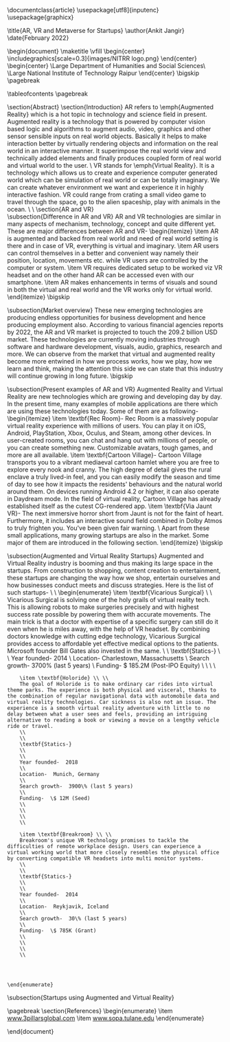 \documentclass{article}
\usepackage[utf8]{inputenc}
\usepackage{graphicx}

\title{AR, VR and Metaverse for Startups}
\author{Ankit Jangir}
\date{February 2022}

\begin{document}
\maketitle
\vfill
\begin{center}
    \includegraphics[scale=0.3]{images/NITRR logo.png}
\end{center}
\begin{center}
\Large Department of Humanities and Social Sciences\\
\Large National Institute of Technology Raipur
\end{center} 
\bigskip
\pagebreak

\tableofcontents
\pagebreak

\section{Abstract}
\section{Introduction}
    AR refers to \emph{Augmented Reality} which is a hot topic in technology and science field in present. Augmented reality is a technology that is powered by computer vision based logic and algorithms to augment audio, video, graphics and other sensor sensible inputs on real world objects. Basically it helps to make interaction better by virtually rendering objects and information on the real world in an interactive manner. It superimpose the real world view and technically added elements and finally produces coupled form of real world and virtual world to the user.
    \\
    VR stands for \emph{Virtual Reality}. It is a technology which allows us to create and experience computer generated world which can be simulation of real world or can be totally imaginary. We can create whatever environment we want and experience it in highly interactive fashion. VR could range from crating a small video game to travel through the space, go to the alien spaceship, play with animals in the ocean.
    \\
    \\
\section{AR and VR}    
\subsection{Difference in AR and VR}
    AR and VR technologies are similar in many aspects of mechanism, technology, concept and quite different yet. These are major differences between AR and VR-
    \begin{itemize}
        \item AR is augmented and backed from real world and need of real world setting is there and in case of VR, everything is virtual and imaginary.
        \item AR users can control themselves in a better and convenient way namely their position, location, movements etc. while VR users are controlled by the computer or system.
        \item VR requires dedicated setup to be worked viz VR headset and on the other hand AR can be accessed even with our smartphone.
        \item AR makes enhancements in terms of visuals and sound in both the virtual and real world and the VR works only for virtual world.
    \end{itemize}
    \bigskip
    

    
    
\subsection{Market overview}
    These new emerging technologies are producing endless opportunities for business development and hence producing employment also. According to various financial agencies reports by 2022, the AR and VR market is projected to touch the 209.2 billion USD market. These technologies are currently moving industries through software and hardware development, visuals, audio, graphics, research and more. We can observe from the market that virtual and augmented reality become more entwined in how we process works, how we play, how we learn and think, making the attention this side we can state that this industry will continue growing in long future.
    \bigskip
    

\subsection{Present examples of AR and VR}
    Augmented Reality and Virtual Reality are new technologies which are growing and developing day by day. In the present time, many examples of mobile applications are there which are using these technologies today. Some of them are as following-
    \begin{itemize}
        \item \textbf{Rec Room}- Rec Room is a massively popular virtual reality experience with millions of users. You can play it on iOS, Android, PlayStation, Xbox, Oculus, and Steam, among other devices. In user-created rooms, you can chat and hang out with millions of people, or you can create something new. Customizable avatars, tough games, and more are all available.
        \item \textbf{Cartoon Village}- Cartoon Village transports you to a vibrant mediaeval cartoon hamlet where you are free to explore every nook and cranny. The high degree of detail gives the rural enclave a truly lived-in feel, and you can easily modify the season and time of day to see how it impacts the residents' behaviours and the natural world around them. On devices running Android 4.2 or higher, it can also operate in Daydream mode. In the field of virtual reality, Cartoon Village has already established itself as the cutest CG-rendered app.
        \item \textbf{Via Jaunt VR}- The next immersive horror short from Jaunt is not for the faint of heart. Furthermore, it includes an interactive sound field combined in Dolby Atmos to truly frighten you. You've been given fair warning.
        \\
        Apart from these small applications, many growing startups are also in the market. Some major of them are introduced in the following section.
    \end{itemize}
    \bigskip
    
\subsection{Augmented and Virtual Reality Startups}
    Augmented and Virtual Reality industry is booming and thus making its large space in the startups. From construction to shopping, content creation to entertainment, these startups are changing the way how we shop, entertain ourselves and how businesses conduct meets and discuss strategies. Here is the list of such startups-
    \\
    \\
    \begin{enumerate}
        \item \textbf{Vicarious Surgical} \\ \\
        Vicarious Surgical is solving one of the holy grails of virtual reality tech. This is allowing robots to make surgeries precisely and with highest success rate possible by powering them with accurate movements. The main trick is that a doctor with expertise of a specific surgery can still do it even when he is miles away, with the help of VR headset. By combining doctors knowledge with cutting edge technology, Vicarious Surgical provides access to affordable yet effective medical options to the patients. Microsoft founder Bill Gates also invested in the same.
        \\
        \\
        \textbf{Statics-}
        \\
        \\
        Year founded-  2014
        \\
        Location-  Charlestown, Massachusetts
        \\
        Search growth-  3700\% (last 5 years)
        \\
        Funding-  \$ 185.2M (Post-IPO Equity)
        \\
        \\
        \\
        \\
        
        \item \textbf{Holoride} \\ \\
        The goal of Holoride is to make ordinary car rides into virtual theme parks. The experience is both physical and visceral, thanks to the combination of regular navigational data with automobile data and virtual reality technologies. Car sickness is also not an issue. The experience is a smooth virtual reality adventure with little to no delay between what a user sees and feels, providing an intriguing alternative to reading a book or viewing a movie on a lengthy vehicle ride or travel.
        \\
        \\
        \textbf{Statics-}
        \\
        \\
        Year founded-  2018
        \\
        Location-  Munich, Germany
        \\
        Search growth-  3900\% (last 5 years)
        \\
        Funding-  \$ 12M (Seed)
        \\
        \\
        \\
        \\
        
        \item \textbf{Breakroom} \\ \\
        Breakroom's unique VR technology promises to tackle the difficulties of remote workplace design. Users can experience a virtual working world that more closely resembles the physical office by converting compatible VR headsets into multi monitor systems.
        \\
        \\
        \textbf{Statics-}
        \\
        \\
        Year founded-  2014
        \\
        Location-  Reykjavik, Iceland
        \\
        Search growth-  30\% (last 5 years)
        \\
        Funding-  \$ 785K (Grant)
        \\
        \\
        \\
        \\
        
        
        
        
    \end{enumerate}
    
    
\subsection{Startups using Augmented and Virtual Reality}
    
    



\pagebreak
\section{References}
\begin{enumerate}
    \item www.3pillarsglobal.com
    \item www.sopa.tulane.edu
\end{enumerate}

\end{document}
